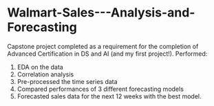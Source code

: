 # Walmart-Sales---Analysis-and-Forecasting
 Capstone project completed as a requirement for the completion of Advanced Certification in DS and AI (and my first project!). 
Performed:
1. EDA on the data
2. Correlation analysis
3. Pre-processed the time series data 
4.  Compared performances of 3 different forecasting models
5. Forecasted sales data for the next 12 weeks with the best model.
 
